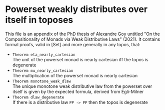 # Powerset weakly distributes over itself in toposes

This file is an appendix of the PhD thesis of Alexandre Goy
untitled "On the Compositionality of Monads via Weak Distributive Laws" (2021).
It contains formal proofs, valid in [Set] and more generally in any topos, that: 
  - ```Theorem eta_nearly_cartesian```  
    The unit of the powerset monad is nearly cartesian iff the topos is degenerate
  - ```Theorem mu_nearly_cartesian```  
    The multiplication of the powerset monad is nearly cartesian
  - ```Theorem monotone_weak_dlaw```  
    The unique monotone weak distributive law from the powerset over itself
    is given by the expected formula, derived from Egli-Milner
  - ```Theorem dlaw_degenerate```  
    If there is a distributive law ```PP -> PP``` then the topos is degenerate


